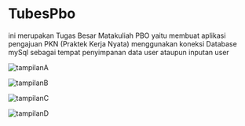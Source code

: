 # TubesPbo
ini merupakan Tugas Besar Matakuliah PBO yaitu membuat aplikasi pengajuan PKN (Praktek Kerja Nyata)
menggunakan koneksi Database mySql sebagai tempat penyimpanan data user ataupun inputan user


![tampilanA](https://user-images.githubusercontent.com/71802110/123644284-6f85fc80-d84f-11eb-88d6-656b66bdcddf.png)

![tampilanB](https://user-images.githubusercontent.com/71802110/123644401-8debf800-d84f-11eb-9367-81bf78a2b1ee.png)

![tampilanC](https://user-images.githubusercontent.com/71802110/123644425-917f7f00-d84f-11eb-8833-b5767b0060ed.png)

![tampilanD](https://user-images.githubusercontent.com/71802110/123644440-95ab9c80-d84f-11eb-971a-3f6a9ec12196.png)
